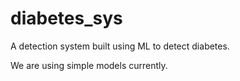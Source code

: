 # diabetes_sys
A detection system built using ML to detect diabetes.

We are using simple models currently.
